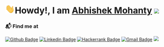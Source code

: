 <h1> <img src="https://raw.githubusercontent.com/ABSphreak/ABSphreak/master/gifs/Hi.gif" height="30px">Howdy!, I am <a href="https://www.linkedin.com/in/abhishekm2106/">Abhishek Mohanty</a> <img height="30px" src="https://emojis.slackmojis.com/emojis/images/1531849430/4246/blob-sunglasses.gif?1531849430"></h1>
</h1>

### 📬 Find me at
[![Github Badge](http://img.shields.io/badge/-Github-black?style=flat-square&logo=github&link=https://github.com/abhishekm2106)](https://github.com/abhishekm2106) 
[![Linkedin Badge](https://img.shields.io/badge/-LinkedIn-blue?style=flat-square&logo=Linkedin&logoColor=white&link=https://www.linkedin.com/in/abhishekm2106/)](https://www.linkedin.com/in/abhishekm2106/)
[![Hackerrank Badge](https://img.shields.io/badge/-Hackerrank-2EC866?style=flat-square&logo=HackerRank&logoColor=white&link=https://www.hackerrank.com/abhishekm2106)](https://www.hackerrank.com/abhishekm2106)
[![Gmail Badge](https://img.shields.io/badge/-Gmail-d14836?style=flat-square&logo=Gmail&logoColor=white&link=mailto:abhishekm2106@gmail.com)](mailto:abhishekm2106@gmail.com)
[![](https://badges.peiyuan.ch/leetcode/abhishekm2106/ranking?label=abhishekm2106&logo=leetcode)](https://leetcode.com/abhishekm2106/)
